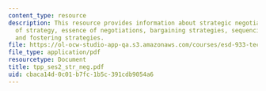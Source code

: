 ```yaml
---
content_type: resource
description: This resource provides information about strategic negotiations, essence
  of strategy, essence of negotiations, bargaining strategies, sequencing forcing
  and fostering strategies.
file: https://ol-ocw-studio-app-qa.s3.amazonaws.com/courses/esd-933-technology-policy-negotiations-and-dispute-resolution-spring-2005/cbaca14d0c01b7fc1b5c391cdb9054a6_tpp_ses2_str_neg.pdf
file_type: application/pdf
resourcetype: Document
title: tpp_ses2_str_neg.pdf
uid: cbaca14d-0c01-b7fc-1b5c-391cdb9054a6
---
```

